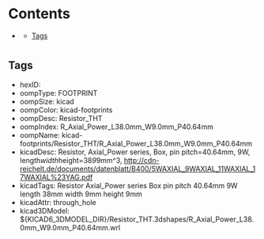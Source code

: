 



Contents
========

* [](#)
	* [Tags](#tags)

# 

## Tags

- hexID: 
- oompType: FOOTPRINT
- oompSize: kicad
- oompColor: kicad-footprints
- oompDesc: Resistor_THT
- oompIndex: R_Axial_Power_L38.0mm_W9.0mm_P40.64mm
- oompName: kicad-footprints/Resistor_THT/R_Axial_Power_L38.0mm_W9.0mm_P40.64mm
- kicadDesc: Resistor, Axial_Power series, Box, pin pitch=40.64mm, 9W, length*width*height=38*9*9mm^3, http://cdn-reichelt.de/documents/datenblatt/B400/5WAXIAL_9WAXIAL_11WAXIAL_17WAXIAL%23YAG.pdf
- kicadTags: Resistor Axial_Power series Box pin pitch 40.64mm 9W length 38mm width 9mm height 9mm
- kicadAttr: through_hole
- kicad3DModel: ${KICAD6_3DMODEL_DIR}/Resistor_THT.3dshapes/R_Axial_Power_L38.0mm_W9.0mm_P40.64mm.wrl
